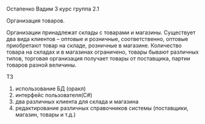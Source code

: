 Остапенко Вадим     3 курс  группа 2.1


Организация товаров.


Организации принадлежат склады с товарами и магазины.
Существует два вида клиентов – оптовые и розничные, соответственно, оптовые приобретают товар на складе, розничные в магазине.
Количество товара на складах и в магазинах ограничено, товары бывают различных типов, торговая организация получает товары от 
поставщика, партии товаров разной величины.

ТЗ

1. использование БД (оракл) 
2. интерфейс пользователя(C#) 
3. два различных клиента для склада и магазина
4. редактирование различных справочников системы (поставщики, магазин, товары и т.д.)

